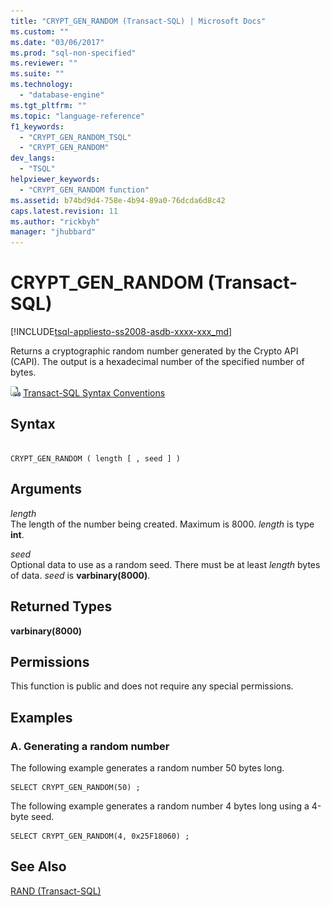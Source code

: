 ```yaml
---
title: "CRYPT_GEN_RANDOM (Transact-SQL) | Microsoft Docs"
ms.custom: ""
ms.date: "03/06/2017"
ms.prod: "sql-non-specified"
ms.reviewer: ""
ms.suite: ""
ms.technology: 
  - "database-engine"
ms.tgt_pltfrm: ""
ms.topic: "language-reference"
f1_keywords: 
  - "CRYPT_GEN_RANDOM_TSQL"
  - "CRYPT_GEN_RANDOM"
dev_langs: 
  - "TSQL"
helpviewer_keywords: 
  - "CRYPT_GEN_RANDOM function"
ms.assetid: b74bd9d4-758e-4b94-89a0-76dcda6d8c42
caps.latest.revision: 11
ms.author: "rickbyh"
manager: "jhubbard"
---
```

# CRYPT_GEN_RANDOM (Transact-SQL)
[!INCLUDE[tsql-appliesto-ss2008-asdb-xxxx-xxx_md](../../relational-databases/import-export/includes/tsql-appliesto-ss2008-asdb-xxxx-xxx-md.md)]

  Returns a cryptographic random number generated by the Crypto API (CAPI). The output is a hexadecimal number of the specified number of bytes.  
  
 ![Topic link icon](../../a9notintoc/media/topic-link.gif "Topic link icon") [Transact-SQL Syntax Conventions](../../t-sql/language-elements/transact-sql-syntax-conventions-transact-sql.md)  
  
## Syntax  
  
```  
  
CRYPT_GEN_RANDOM ( length [ , seed ] )   
```  
  
## Arguments  
 *length*  
 The length of the number being created. Maximum is 8000. *length* is type **int**.  
  
 *seed*  
 Optional data to use as a random seed.  There must be at least *length* bytes of data. *seed* is **varbinary(8000)**.  
  
## Returned Types  
 **varbinary(8000)**  
  
## Permissions  
 This function is public and does not require any special permissions.  
  
## Examples  
  
### A. Generating a random number  
 The following example generates a random number 50 bytes long.  
  
```  
SELECT CRYPT_GEN_RANDOM(50) ;  
```  
  
 The following example generates a random number 4 bytes long using a 4-byte seed.  
  
```  
SELECT CRYPT_GEN_RANDOM(4, 0x25F18060) ;  
```  
  
## See Also  
 [RAND &#40;Transact-SQL&#41;](../../t-sql/functions/rand-transact-sql.md)  
  
  